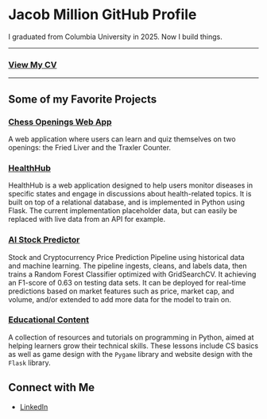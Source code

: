 # Jacob Million GitHub Profile

I graduated from Columbia University in 2025. Now I build things.

---

### [View My CV](https://jacobmmillion.github.io/CV/)

---

## Some of my Favorite Projects

### **[Chess Openings Web App](https://github.com/JacobMMillion/FriedLiver_Chess_WebApp)**
A web application where users can learn and quiz themselves on two openings: the Fried Liver and the Traxler Counter.

### **[HealthHub](https://github.com/JacobMMillion/HealthHub_Database_Webapp)**
HealthHub is a web application designed to help users monitor diseases in specific states and engage in discussions about health-related topics. It is built on top of a relational database, and is implemented in Python using Flask. The current implementation placeholder data, but can easily be replaced with live data from an API for example.

### **[AI Stock Predictor](https://github.com/JacobMMillion/Stock_Crypto_AI_Predictor)**
Stock and Cryptocurrency Price Prediction Pipeline using historical data and machine learning. The pipeline ingests, cleans, and labels data, then trains a Random Forest Classifier optimized with GridSearchCV. It achieving an F1-score of 0.63 on testing data sets. It can be deployed for real-time predictions based on market features such as price, market cap, and volume, and/or extended to add more data for the model to train on.

### **[Educational Content](https://github.com/JacobMMillion/Learning_Land_Lesson_Plans)**
A collection of resources and tutorials on programming in Python, aimed at helping learners grow their technical skills. These lessons include CS basics as well as game design with the `Pygame` library and website design with the `Flask` library.

## Connect with Me

- [LinkedIn](https://www.linkedin.com/in/jacob-million-05ab0b221/)
